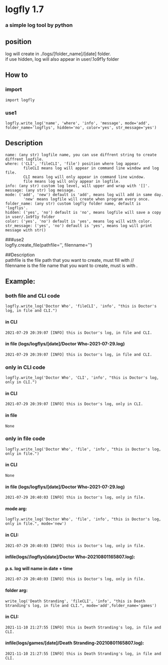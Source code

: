 # logfly  1.7  
### a simple log tool by python  

## position  
log will create in ./logs/[folder_name]/[date] folder.  
if use hidden, log will also appear in user/.1o9f1y folder  

## How to  
### import  
    import logfly  
### use1  
    logfly.write_log('name', 'where', 'info', 'message', mode='add', folder_name='logflys', hidden='no', color='yes', str_message='yes')  

## Description  
    name: (any str) logfile name, you can use diffrent string to create diffrent logfile.  
    where: ('CLI', 'fileCLI', 'file') position where log appear.  
            fileCLI means log will appear in command line window and log file.  
            CLI means log will only appear in command line window.  
            file means log will only appear in logfile.  
    info: (any str) custom log level, will upper and wrap with '[]'.  
    message: (any str) log message.  
    mode: ('add', 'new') default is 'add', means log will add in same day.  
            'new' means logfile will create when program every once.
    folder_name: (any str) custom logfly folder name, default is 'logflys'.  
    hidden: ('yes', 'no') default is 'no', means logfile will save a copy in user/.1o9f1y folder  
    color: ('yes', 'no') default is 'yes', means log will with color.  
    str_message: ('yes', 'no') default is 'yes', means log will print message with str()  

###use2  
    logfly.create_file(pathfile='', filenname='')  

##Description  
    pathfile is the file path that you want to create, must fill with //  
    filenname is the file name that you want to create, must is with *.*  

## Example:  

### both file and CLI code  
    logfly.write_log('Doctor Who', 'fileCLI', 'info', "this is Doctor's log, in file and CLI.")  
#### in CLI  
    2021-07-29 20:39:07 [INFO] this is Doctor's log, in file and CLI.  
#### in file (logs/logflys/[date]/Doctor Who-2021-07-29.log)  
    2021-07-29 20:39:07 [INFO] this is Doctor's log, in file and CLI.  
  
### only in CLI code
    logfly.write_log('Doctor Who', 'CLI', 'info', "this is Doctor's log, only in CLI.")  
#### in CLI  
    2021-07-29 20:39:07 [INFO] this is Doctor's log, only in CLI.  
#### in file  
    None

### only in file code  
    logfly.write_log('Doctor Who', 'file', 'info', "this is Doctor's log, only in file.")  
#### in CLI  
    None  
#### in file (logs/logflys/[date]/Doctor Who-2021-07-29.log)  
    2021-07-29 20:40:03 [INFO] this is Doctor's log, only in file.  

#### mode arg:
    logfly.write_log('Doctor Who', 'file', 'info', "this is Doctor's log, only in file.", mode='new')
#### in CLI:
    2021-07-29 20:40:03 [INFO] this is Doctor's log, only in file.
#### infile(logs//logflys[date]/Doctor Who-20210801165807.log):  
#### p.s.  log will name in date + time  

    2021-07-29 20:40:03 [INFO] this is Doctor's log, only in file.  

#### folder arg:
    write_log('Death Stranding', 'fileCLI', 'info', "this is Death Stranding's log, in file and CLI.", mode='add',folder_name='games')
#### in CLI:
    2021-11-10 21:27:55 [INFO] this is Death Stranding's log, in file and CLI.
#### infile(logs/games/[date]/Death Stranding-20210801165807.log):

    2021-11-10 21:27:55 [INFO] this is Death Stranding's log, in file and CLI.